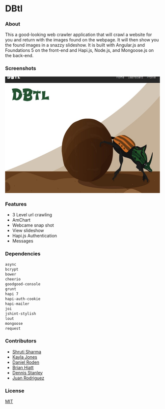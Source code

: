 DBtl
====


### About

This a good-looking web crawler application that will crawl a website for you and return with the images found on the webpage. It will then show you the found images in a snazzy slideshow. It is built with Angular.js and Foundations 5 on the front-end and Hapi.js, Node.js, and Mongoose.js on the back-end.

### Screenshots
![Image1](https://raw.githubusercontent.com/shrutijalewar/DBtl/client/docs/screenshots/one.jpg)

### Features

- 3 Level url crawling 
- AmChart 
- Webcame snap shot
- View slideshow
- Hapi.js Authentication
- Messages

### Dependencies

```
async
bcrypt
bower
cheerio
goodgood-console
grunt
hapi 7
hapi-auth-cookie
hapi-mailer
joi
jshint-stylish
lout
mongoose
request
```

### Contributors
 
- [Shruti Sharma](github.com/shrutijalewar)
- [Kayla Jones](github.com/kaylalynjones)
- [Daniel Roden](https://github.com/DSRoden)
- [Brian Hiatt](https://github.com/bchiatt/)
- [Dennis Stanley](github.com/tdsjr82)
- [Juan Rodriguez](github.com/jjsub)

### License
[MIT](LICENSE)
